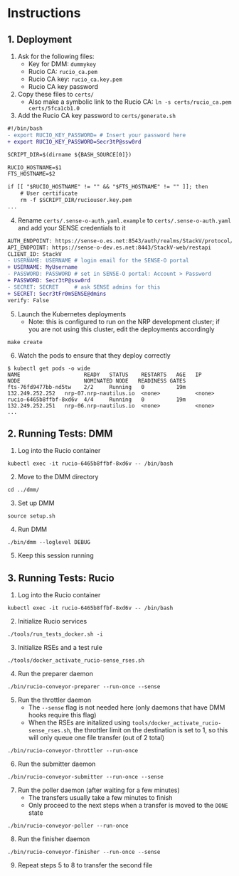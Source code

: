 # Instructions
## 1. Deployment
1. Ask for the following files:
    - Key for DMM: `dummykey`
    - Rucio CA: `rucio_ca.pem`
    - Rucio CA key: `rucio_ca.key.pem`
    - Rucio CA key password
2. Copy these files to `certs/`
    - Also make a symbolic link to the Rucio CA: `ln -s certs/rucio_ca.pem certs/5fca1cb1.0`
3. Add the Rucio CA key password to `certs/generate.sh`
```diff
#!/bin/bash
- export RUCIO_KEY_PASSWORD= # Insert your password here
+ export RUCIO_KEY_PASSWORD=Secr3tP@ssw0rd

SCRIPT_DIR=$(dirname ${BASH_SOURCE[0]})

RUCIO_HOSTNAME=$1
FTS_HOSTNAME=$2

if [[ "$RUCIO_HOSTNAME" != "" && "$FTS_HOSTNAME" != "" ]]; then
    # User certificate
    rm -f $SCRIPT_DIR/ruciouser.key.pem
...
```
4. Rename `certs/.sense-o-auth.yaml.example` to `certs/.sense-o-auth.yaml` and add your SENSE credentials to it
```diff
AUTH_ENDPOINT: https://sense-o.es.net:8543/auth/realms/StackV/protocol/openid-connect/token
API_ENDPOINT: https://sense-o-dev.es.net:8443/StackV-web/restapi
CLIENT_ID: StackV
- USERNAME: USERNAME # login email for the SENSE-O portal
+ USERNAME: MyUsername
- PASSWORD: PASSWORD # set in SENSE-O portal: Account > Password
+ PASSWORD: Secr3tP@ssw0rd
- SECRET: SECRET     # ask SENSE admins for this
+ SECRET: Secr3tFr0mSENSE@dmins
verify: False
```
5. Launch the Kubernetes deployments
    - Note: this is configured to run on the NRP development cluster; if you are not using this cluster, edit the deployments accordingly
```
make create
```
6. Watch the pods to ensure that they deploy correctly
```
$ kubectl get pods -o wide
NAME                    READY   STATUS    RESTARTS   AGE   IP                NODE                    NOMINATED NODE   READINESS GATES
fts-76fd9477bb-nd5tw    2/2     Running   0          19m   132.249.252.252   nrp-07.nrp-nautilus.io  <none>           <none>
rucio-6465b8ffbf-8xd6v  4/4     Running   0          19m   132.249.252.251   nrp-06.nrp-nautilus.io  <none>           <none>
...
```

## 2. Running Tests: DMM
1. Log into the Rucio container
```
kubectl exec -it rucio-6465b8ffbf-8xd6v -- /bin/bash
```
2. Move to the DMM directory
```
cd ../dmm/
```
3. Set up DMM
```
source setup.sh
```
4. Run DMM
```
./bin/dmm --loglevel DEBUG
```
5. Keep this session running

## 3. Running Tests: Rucio
1. Log into the Rucio container
```
kubectl exec -it rucio-6465b8ffbf-8xd6v -- /bin/bash
```
2. Initialize Rucio services
```
./tools/run_tests_docker.sh -i
```
3. Initialize RSEs and a test rule
```
./tools/docker_activate_rucio-sense_rses.sh
```
4. Run the preparer daemon
```
./bin/rucio-conveyor-preparer --run-once --sense
```
5. Run the throttler daemon
    - The `--sense` flag is not needed here (only daemons that have DMM hooks require this flag)
    - When the RSEs are initalized using `tools/docker_activate_rucio-sense_rses.sh`, the throttler limit on the destination is set to 1, so this will only queue one file transfer (out of 2 total)
```
./bin/rucio-conveyor-throttler --run-once
```
6. Run the submitter daemon
```
./bin/rucio-conveyor-submitter --run-once --sense
```
7. Run the poller daemon (after waiting for a few minutes)
    - The transfers usually take a few minutes to finish
    - Only proceed to the next steps when a transfer is moved to the `DONE` state
```
./bin/rucio-conveyor-poller --run-once
```
8. Run the finisher daemon
```
./bin/rucio-conveyor-finisher --run-once --sense
```
9. Repeat steps 5 to 8 to transfer the second file

